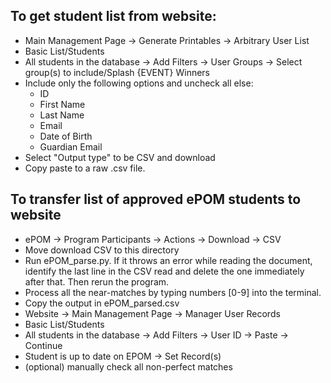 ## To get student list from website:
- Main Management Page -> Generate Printables -> Arbitrary User List
- Basic List/Students
- All students in the database -> Add Filters -> User Groups -> Select group(s) to include/Splash {EVENT} Winners
- Include only the following options and uncheck all else:
    - ID
    - First Name
    - Last Name
    - Email
    - Date of Birth
    - Guardian Email
- Select "Output type" to be CSV and download
- Copy paste to a raw .csv file.

## To transfer list of approved ePOM students to website
- ePOM -> Program Participants -> Actions -> Download -> CSV
- Move download CSV to this directory
- Run ePOM_parse.py. If it throws an error while reading the document, identify the last line in the CSV read and delete the one immediately after that. Then rerun the program.
- Process all the near-matches by typing numbers [0-9] into the terminal.
- Copy the output in ePOM_parsed.csv
- Website -> Main Management Page -> Manager User Records
- Basic List/Students
- All students in the database -> Add Filters -> User ID -> Paste -> Continue
- Student is up to date on EPOM -> Set Record(s)
- (optional) manually check all non-perfect matches